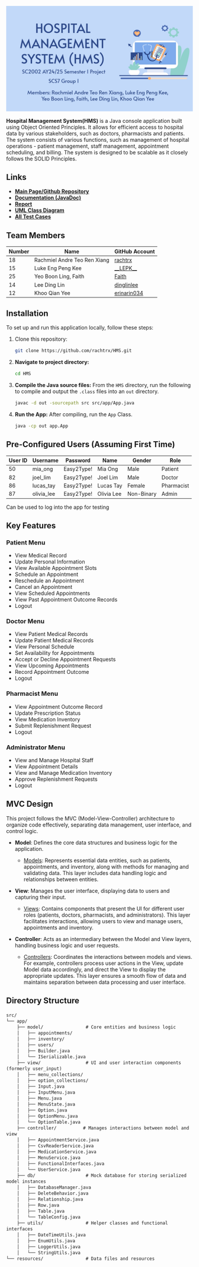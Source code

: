 ![Cover Page](./img/HMSCover.jpg)

**Hospital Management System(HMS)** is a Java console application built using Object Oriented Principles. It allows for efficient access to hospital data by various stakeholders, such as doctors, pharmacists and patients. The system consists of various functions, such as management of hospital operations - patient management, staff management, appointment scheduling, and billing. The system is designed to be scalable as it closely follows the SOLID Principles.


## Links
- **[Main Page/Github Repository](https://github.com/rachtrx/HMS)**
- **[Documentation (JavaDoc)](https://hmsdocs.netlify.app/)**
- **[Report](https://github.com/rachtrx/HMS/blob/b8d1ea8681bc97b611d54ccfbb57ff4eeb840373/report/SCS7_1%20Report.pdf)**
- **[UML Class Diagram](https://github.com/rachtrx/HMS/blob/8d36714bdb96448ac46c1f0f92c1382731c80d1f/UMLClassDiagram/HMS.jpg)**
- **[All Test Cases](https://github.com/rachtrx/HMS/blob/1168e405297df90b49c501cf3f14195b2cca0608/completetestcases/FullListOfTestCases.pdf)**

## Team Members

| Number | Name                          | GitHub Account                                       |
|--------|-------------------------------|------------------------------------------------------|
| 18     | Rachmiel Andre Teo Ren Xiang  | [rachtrx](https://github.com/rachtrx)                |            
| 15     | Luke Eng Peng Kee             | [\_\_LEPK\_\_](https://github.com/LEPK02)            |
| 25     | Yeo Boon Ling, Faith          | [Faith](https://github.com/Faith-Yeo)                | 
| 14     | Lee Ding Lin                  | [dinglinlee](https://github.com/dinglinlee)          | 
| 12     | Khoo Qian Yee                 | [erinarin034](https://github.com/erinarin034)        |


## Installation
To set up and run this application locally, follow these steps:
1. Clone this repository:
   ```bash
   git clone https://github.com/rachtrx/HMS.git

2. **Navigate to project directory:**
    ```bash
    cd HMS
    ```

3. **Compile the Java source files:**
    From the `HMS` directory, run the following to compile and output the `.class` files into an `out` directory.
    ```bash
    javac -d out -sourcepath src src/app/App.java
    ```

4. **Run the App:**
    After compiling, run the `App` Class.
    ```bash
    java -cp out app.App
    ```
## Pre-Configured Users (Assuming First Time)
| User ID          |Username |Password    |Name    |Gender   |Role|
|-----------------|---------|----------|--------|-------------|-----|
|50    |mia_ong|Easy2Type!|  Mia Ong| Male| Patient|               
|82   | joel_lim|  Easy2Type!|  Joel Lim| Male|  Doctor|  
|86   |lucas_tay|  Easy2Type!|  Lucas Tay| Female|  Pharmacist|  
|87     |olivia_lee|  Easy2Type!| Olivia Lee| Non-Binary| Admin|   

Can be used to log into the app for testing
  
## Key Features

### Patient Menu
- View Medical Record
- Update Personal Information
- View Available Appointment Slots
- Schedule an Appointment
- Reschedule an Appointment
- Cancel an Appointment
- View Scheduled Appointments
- View Past Appointment Outcome Records
- Logout

### Doctor Menu
- View Patient Medical Records
- Update Patient Medical Records
- View Personal Schedule
- Set Availability for Appointments
- Accept or Decline Appointment Requests
- View Upcoming Appointments
- Record Appointment Outcome
- Logout

### Pharmacist Menu
- View Appointment Outcome Record
- Update Prescription Status
- View Medication Inventory
- Submit Replenishment Request
- Logout

### Administrator Menu
- View and Manage Hospital Staff
- View Appointment Details
- View and Manage Medication Inventory
- Approve Replenishment Requests
- Logout

## MVC Design

This project follows the MVC (Model-View-Controller) architecture to organize code effectively, separating data management, user interface, and control logic.

- **Model**: Defines the core data structures and business logic for the application.
  - [Models](./src/app/model/): Represents essential data entities, such as patients, appointments, and inventory, along with methods for managing and validating data. This layer includes data handling logic and relationships between entities.
  
- **View**: Manages the user interface, displaying data to users and capturing their input.
  - [Views](./src/app/view/): Contains components that present the UI for different user roles (patients, doctors, pharmacists, and administrators). This layer facilitates interactions, allowing users to view and manage users, appointments and inventory.
  
- **Controller**: Acts as an intermediary between the Model and View layers, handling business logic and user requests.
  - [Controllers](./src/app/controller/): Coordinates the interactions between models and views. For example, controllers process user actions in the View, update Model data accordingly, and direct the View to display the appropriate updates. This layer ensures a smooth flow of data and maintains separation between data processing and user interface.

## Directory Structure
```plaintext
src/
└── app/
    ├── model/                # Core entities and business logic
    │   ├── appointments/
    │   ├── inventory/
    │   ├── users/
    │   ├── Builder.java
    │   └── ISerializable.java
    ├── view/                 # UI and user interaction components (formerly user_input)
    │   ├── menu_collections/
    │   ├── option_collections/
    │   ├── Input.java
    │   ├── InputMenu.java
    │   ├── Menu.java
    │   ├── MenuState.java
    │   ├── Option.java
    │   ├── OptionMenu.java
    │   └── OptionTable.java
    ├── controller/          # Manages interactions between model and view
    │   ├── AppointmentService.java
    │   ├── CsvReaderService.java
    │   ├── MedicationService.java
    │   ├── MenuService.java
    │   ├── FunctionalInterfaces.java
    │   └── UserService.java
    ├── db/                   # Mock database for storing serialized model instances
    │   ├── DatabaseManager.java
    │   ├── DeleteBehavior.java
    │   ├── Relationship.java
    │   ├── Row.java
    │   ├── Table.java
    │   └── TableConfig.java
    ├── utils/                # Helper classes and functional interfaces
    │   ├── DateTimeUtils.java
    │   ├── EnumUtils.java
    │   ├── LoggerUtils.java
    │   └── StringUtils.java
└── resources/                # Data files and resources
```
